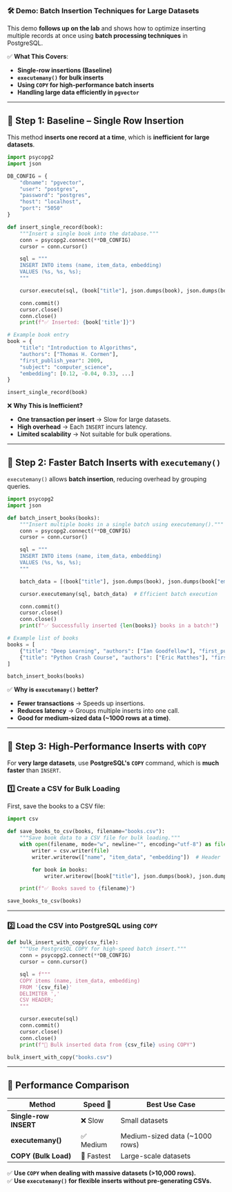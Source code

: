 ### **🛠 Demo: Batch Insertion Techniques for Large Datasets**  

This demo **follows up on the lab** and shows how to optimize inserting multiple records at once using **batch processing techniques** in PostgreSQL.  

✅ **What This Covers**:  
- **Single-row insertions (Baseline)**
- **`executemany()` for bulk inserts**
- **Using `COPY` for high-performance batch inserts**
- **Handling large data efficiently in `pgvector`**

---

## **📌 Step 1: Baseline – Single Row Insertion**  
This method **inserts one record at a time**, which is **inefficient for large datasets**.

```python
import psycopg2
import json

DB_CONFIG = {
    "dbname": "pgvector",
    "user": "postgres",
    "password": "postgres",
    "host": "localhost",
    "port": "5050"
}

def insert_single_record(book):
    """Insert a single book into the database."""
    conn = psycopg2.connect(**DB_CONFIG)
    cursor = conn.cursor()

    sql = """
    INSERT INTO items (name, item_data, embedding)
    VALUES (%s, %s, %s);
    """

    cursor.execute(sql, (book["title"], json.dumps(book), json.dumps(book["embedding"])))

    conn.commit()
    cursor.close()
    conn.close()
    print(f"✅ Inserted: {book['title']}")

# Example book entry
book = {
    "title": "Introduction to Algorithms",
    "authors": ["Thomas H. Cormen"],
    "first_publish_year": 2009,
    "subject": "computer_science",
    "embedding": [0.12, -0.04, 0.33, ...]
}

insert_single_record(book)
```

❌ **Why This is Inefficient?**  
- **One transaction per insert** → Slow for large datasets.  
- **High overhead** → Each `INSERT` incurs latency.  
- **Limited scalability** → Not suitable for bulk operations.

---

## **📌 Step 2: Faster Batch Inserts with `executemany()`**
`executemany()` allows **batch insertion**, reducing overhead by grouping queries.

```python
import psycopg2
import json

def batch_insert_books(books):
    """Insert multiple books in a single batch using executemany()."""
    conn = psycopg2.connect(**DB_CONFIG)
    cursor = conn.cursor()

    sql = """
    INSERT INTO items (name, item_data, embedding)
    VALUES (%s, %s, %s);
    """

    batch_data = [(book["title"], json.dumps(book), json.dumps(book["embedding"])) for book in books]

    cursor.executemany(sql, batch_data)  # Efficient batch execution

    conn.commit()
    cursor.close()
    conn.close()
    print(f"✅ Successfully inserted {len(books)} books in a batch!")

# Example list of books
books = [
    {"title": "Deep Learning", "authors": ["Ian Goodfellow"], "first_publish_year": 2016, "subject": "ai", "embedding": [0.11, -0.02, 0.28, ...]},
    {"title": "Python Crash Course", "authors": ["Eric Matthes"], "first_publish_year": 2015, "subject": "programming", "embedding": [0.21, -0.01, 0.18, ...]},
]

batch_insert_books(books)
```

✅ **Why is `executemany()` better?**  
- **Fewer transactions** → Speeds up insertions.  
- **Reduces latency** → Groups multiple inserts into one call.  
- **Good for medium-sized data (~1000 rows at a time)**.

---

## **📌 Step 3: High-Performance Inserts with `COPY`**
For **very large datasets**, use **PostgreSQL's `COPY`** command, which is **much faster** than `INSERT`.

### **1️⃣ Create a CSV for Bulk Loading**
First, save the books to a CSV file:

```python
import csv

def save_books_to_csv(books, filename="books.csv"):
    """Save book data to a CSV file for bulk loading."""
    with open(filename, mode="w", newline="", encoding="utf-8") as file:
        writer = csv.writer(file)
        writer.writerow(["name", "item_data", "embedding"])  # Header

        for book in books:
            writer.writerow([book["title"], json.dumps(book), json.dumps(book["embedding"])])

    print(f"✅ Books saved to {filename}")

save_books_to_csv(books)
```

---

### **2️⃣ Load the CSV into PostgreSQL using `COPY`**
```python
def bulk_insert_with_copy(csv_file):
    """Use PostgreSQL COPY for high-speed batch insert."""
    conn = psycopg2.connect(**DB_CONFIG)
    cursor = conn.cursor()

    sql = f"""
    COPY items (name, item_data, embedding)
    FROM '{csv_file}'
    DELIMITER ','
    CSV HEADER;
    """

    cursor.execute(sql)
    conn.commit()
    cursor.close()
    conn.close()
    print(f"🚀 Bulk inserted data from {csv_file} using COPY")

bulk_insert_with_copy("books.csv")
```

---

## **📌 Performance Comparison**
| Method               | Speed 🚀 | Best Use Case |
|----------------------|---------|--------------|
| **Single-row INSERT** | ❌ Slow | Small datasets |
| **executemany()**    | ✅ Medium | Medium-sized data (~1000 rows) |
| **COPY (Bulk Load)** | 🚀 Fastest | Large-scale datasets |

✅ **Use `COPY` when dealing with massive datasets (>10,000 rows).**  
✅ **Use `executemany()` for flexible inserts without pre-generating CSVs.**

